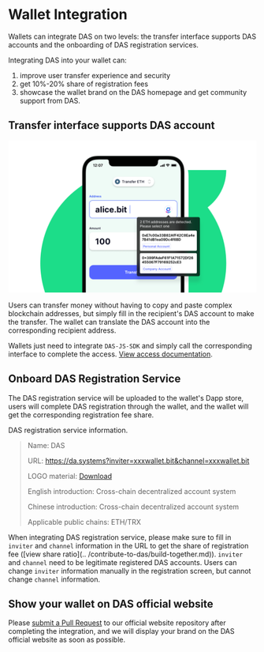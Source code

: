 # Wallet Integration

Wallets can integrate DAS on two levels: the transfer interface supports DAS accounts and the onboarding of DAS registration services.

Integrating DAS into your wallet can:

1. improve user transfer experience and security
2. get 10%-20% share of registration fees
3. showcase the wallet brand on the DAS homepage and get community support from DAS.



## Transfer interface supports DAS account

<img src="./image-20210718113458550.png" alt="DAS in Wallet" style="zoom:50%;" />



Users can transfer money without having to copy and paste complex blockchain addresses, but simply fill in the recipient's DAS account to make the transfer. The wallet can translate the DAS account into the corresponding recipient address.

Wallets just need to integrate `DAS-JS-SDK` and simply call the corresponding interface to complete the access. [View access documentation](https://github.com/DeAccountSystems/das-sdk-js).



## Onboard DAS Registration Service

The DAS registration service will be uploaded to the wallet's Dapp store, users will complete DAS registration through the wallet, and the wallet will get the corresponding registration fee share.

DAS registration service information.

> Name: DAS
>
> URL: https://da.systems?inviter=xxxwallet.bit&channel=xxxwallet.bit
>
> LOGO material: [Download](https://projects.invisionapp.com/boards/QS42CVJRP25/#/6828463/200529574)
>
> English introduction: Cross-chain decentralized account system
>
> Chinese introduction: Cross-chain decentralized account system
>
> Applicable public chains: ETH/TRX

When integrating DAS registration service, please make sure to fill in `inviter` and `channel` information in the URL to get the share of registration fee ([view share ratio](.. /contribute-to-das/build-together.md)). `inviter` and `channel` need to be legitimate registered DAS accounts. Users can change `inviter` information manually in the registration screen, but cannot change `channel` information.



## Show your wallet on DAS official website

Please [submit a Pull Request](https://github.com/DeAccountSystems/da.systems) to our official website repository after completing the integration, and we will display your brand on the DAS official website as soon as possible.

